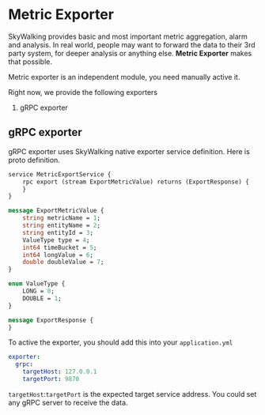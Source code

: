 # Metric Exporter
SkyWalking provides basic and most important metric aggregation, alarm and analysis. 
In real world, people may want to forward the data to their 3rd party system, for deeper analysis or anything else.
**Metric Exporter** makes that possible.

Metric exporter is an independent module, you need manually active it.

Right now, we provide the following exporters
1. gRPC exporter

## gRPC exporter
gRPC exporter uses SkyWalking native exporter service definition. Here is proto definition.
```proto
service MetricExportService {
    rpc export (stream ExportMetricValue) returns (ExportResponse) {
    }
}

message ExportMetricValue {
    string metricName = 1;
    string entityName = 2;
    string entityId = 3;
    ValueType type = 4;
    int64 timeBucket = 5;
    int64 longValue = 6;
    double doubleValue = 7;
}

enum ValueType {
    LONG = 0;
    DOUBLE = 1;
}

message ExportResponse {
}
```

To active the exporter, you should add this into your `application.yml`
```yaml
exporter:
  grpc:
    targetHost: 127.0.0.1
    targetPort: 9870
```

`targetHost`:`targetPort` is the expected target service address. You could set any gRPC server to receive the data.